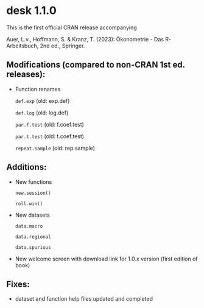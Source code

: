 # desk 1.1.0

This is the first official CRAN release accompanying

Auer, L.v., Hoffmann, S. & Kranz, T. (2023): Ökonometrie - Das R-Arbeitsbuch, 2nd ed., Springer.

## Modifications (compared to non-CRAN 1st ed. releases):

-   Function renames

    `def.exp` (old: exp.def)

    `def.log` (old: log.def)

    `par.f.test` (old: f.coef.test)

    `par.t.test` (old: t.coef.test)

    `repeat.sample` (old: rep.sample)

## Additions:

-   New functions

    `new.session()` 
    
    `roll.win()`

-   New datasets

    `data.macro` 
    
    `data.regional` 
    
    `data.spurious`

-   New welcome screen with download link for 1.0.x version (first edition of book)

## Fixes:

-   dataset and function help files updated and completed
